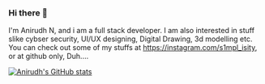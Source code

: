### Hi there 👋
<!-- 

**rudhn2001/rudhn2001** is a ✨ _special_ ✨ repository because its `README.md` (this file) appears on your GitHub profile.

Here are some ideas to get you started:

- 🔭 I’m currently working on ...
- 🌱 I’m currently learning ...
- 👯 I’m looking to collaborate on ...
- 🤔 I’m looking for help with ...
- 💬 Ask me about ...
- 📫 How to reach me: ...
- 😄 Pronouns: ...
- ⚡ Fun fact: ...
 -->

I'm Anirudh N, and i am a full stack developer. I am also interested in stuff slike cybser security, UI/UX designing, Digital Drawing, 3d modelling etc. You can check out some of my stuffs at https://instagram.com/s1mpl_isity, or at github only, Duh....

[![Anirudh's GitHub stats](https://github-readme-stats.vercel.app/api?username=rudhn2001)](https://github.com/anuraghazra/github-readme-stats)
